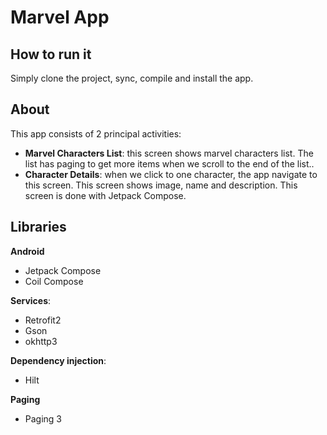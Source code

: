 # Marvel App

## How to run it
Simply clone the project, sync, compile and install the app.

## About
This app consists of 2 principal activities:
- **Marvel Characters List**: this screen shows marvel characters list. The list has paging  to get more items when we scroll to the end of the list..  
- **Character Details**: when we click to one character, the app navigate to this screen. This screen shows image, name and description. This screen is done with Jetpack Compose. 


## Libraries
**Android**
- Jetpack Compose
- Coil Compose


**Services**:
- Retrofit2
- Gson
- okhttp3

**Dependency injection**:
- Hilt

**Paging**
- Paging 3

